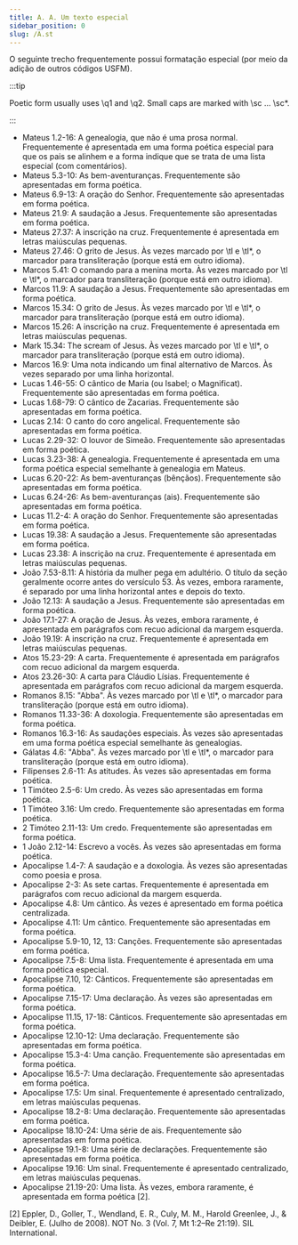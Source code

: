 ```yaml
---
title: A. A. Um texto especial
sidebar_position: 0
slug: /A.st
---
```




O seguinte trecho frequentemente possui formatação especial (por meio da adição de outros códigos USFM).


:::tip

Poetic form usually uses \q1 and \q2. Small caps are marked with \sc … \sc*.

:::



- Mateus 1.2-16: A genealogia, que não é uma prosa normal. Frequentemente é apresentada em uma forma poética especial para que os pais se alinhem e a forma indique que se trata de uma lista especial (com comentários).
- Mateus 5.3-10: As bem-aventuranças. Frequentemente são apresentadas em forma poética.
- Mateus 6.9-13: A oração do Senhor. Frequentemente são apresentadas em forma poética.
- Mateus 21.9: A saudação a Jesus. Frequentemente são apresentadas em forma poética.
- Mateus 27.37: A inscrição na cruz. Frequentemente é apresentada em letras maiúsculas pequenas.
- Mateus 27.46: O grito de Jesus. Às vezes marcado por \\tl e \\tl\*, o marcador para transliteração (porque está em outro idioma).
- Marcos 5.41: O comando para a menina morta. Às vezes marcado por \\tl e \\tl\*, o marcador para transliteração (porque está em outro idioma).
- Marcos 11.9: A saudação a Jesus. Frequentemente são apresentadas em forma poética.
- Marcos 15.34: O grito de Jesus. Às vezes marcado por \\tl e \\tl\*, o marcador para transliteração (porque está em outro idioma).
- Marcos 15.26: A inscrição na cruz. Frequentemente é apresentada em letras maiúsculas pequenas.
- Mark 15.34: The scream of Jesus. Às vezes marcado por \\tl e \\tl\*, o marcador para transliteração (porque está em outro idioma).
- Marcos 16.9: Uma nota indicando um final alternativo de Marcos. Às vezes separado por uma linha horizontal.
- Lucas 1.46-55: O cântico de Maria (ou Isabel; o Magnificat). Frequentemente são apresentadas em forma poética.
- Lucas 1.68-79: O cântico de Zacarias. Frequentemente são apresentadas em forma poética.
- Lucas 2.14: O canto do coro angelical. Frequentemente são apresentadas em forma poética.
- Lucas 2.29-32: O louvor de Simeão. Frequentemente são apresentadas em forma poética.
- Lucas 3.23-38: A genealogia. Frequentemente é apresentada em uma forma poética especial semelhante à genealogia em Mateus.
- Lucas 6.20-22: As bem-aventuranças (bênçãos). Frequentemente são apresentadas em forma poética.
- Lucas 6.24-26: As bem-aventuranças (ais). Frequentemente são apresentadas em forma poética.
- Lucas 11.2-4: A oração do Senhor. Frequentemente são apresentadas em forma poética.
- Lucas 19.38: A saudação a Jesus. Frequentemente são apresentadas em forma poética.
- Lucas 23.38: A inscrição na cruz. Frequentemente é apresentada em letras maiúsculas pequenas.
- João 7.53-8.11: A história da mulher pega em adultério. O título da seção geralmente ocorre antes do versículo 53. Às vezes, embora raramente, é separado por uma linha horizontal antes e depois do texto.
- João 12.13: A saudação a Jesus. Frequentemente são apresentadas em forma poética.
- João 17.1-27: A oração de Jesus. Às vezes, embora raramente, é apresentada em parágrafos com recuo adicional da margem esquerda.
- João 19.19: A inscrição na cruz. Frequentemente é apresentada em letras maiúsculas pequenas.
- Atos 15.23-29: A carta. Frequentemente é apresentada em parágrafos com recuo adicional da margem esquerda.
- Atos 23.26-30: A carta para Cláudio Lísias. Frequentemente é apresentada em parágrafos com recuo adicional da margem esquerda.
- Romanos 8.15: "Abba". Às vezes marcado por \\tl e \\tl\*, o marcador para transliteração (porque está em outro idioma).
- Romanos 11.33-36: A doxologia. Frequentemente são apresentadas em forma poética.
- Romanos 16.3-16: As saudações especiais. Às vezes são apresentadas em uma forma poética especial semelhante às genealogias.
- Gálatas 4.6: "Abba". Às vezes marcado por \\tl e \\tl\*, o marcador para transliteração (porque está em outro idioma).
- Filipenses 2.6-11: As atitudes. Às vezes são apresentadas em forma poética.
- 1 Timóteo 2.5-6: Um credo. Às vezes são apresentadas em forma poética.
- 1 Timóteo 3.16: Um credo. Frequentemente são apresentadas em forma poética.
- 2 Timóteo 2.11-13: Um credo. Frequentemente são apresentadas em forma poética.
- 1 João 2.12-14: Escrevo a vocês. Às vezes são apresentadas em forma poética.
- Apocalipse 1.4-7: A saudação e a doxologia. Às vezes são apresentadas como poesia e prosa.
- Apocalipse 2-3: As sete cartas. Frequentemente é apresentada em parágrafos com recuo adicional da margem esquerda.
- Apocalipse 4.8: Um cântico. Às vezes é apresentado em forma poética centralizada.
- Apocalipse 4.11: Um cântico. Frequentemente são apresentadas em forma poética.
- Apocalipse 5.9-10, 12, 13: Canções. Frequentemente são apresentadas em forma poética.
- Apocalipse 7.5-8: Uma lista. Frequentemente é apresentada em uma forma poética especial.
- Apocalipse 7.10, 12: Cânticos. Frequentemente são apresentadas em forma poética.
- Apocalipse 7.15-17: Uma declaração. Às vezes são apresentadas em forma poética.
- Apocalipse 11.15, 17-18: Cânticos. Frequentemente são apresentadas em forma poética.
- Apocalipse 12.10-12: Uma declaração. Frequentemente são apresentadas em forma poética.
- Apocalipse 15.3-4: Uma canção. Frequentemente são apresentadas em forma poética.
- Apocalipse 16.5-7: Uma declaração. Frequentemente são apresentadas em forma poética.
- Apocalipse 17.5: Um sinal. Frequentemente é apresentado centralizado, em letras maiúsculas pequenas.
- Apocalipse 18.2-8: Uma declaração. Frequentemente são apresentadas em forma poética.
- Apocalipse 18.10-24: Uma série de ais. Frequentemente são apresentadas em forma poética.
- Apocalipse 19.1-8: Uma série de declarações. Frequentemente são apresentadas em forma poética.
- Apocalipse 19.16: Um sinal. Frequentemente é apresentado centralizado, em letras maiúsculas pequenas.
- Apocalipse 21.19-20: Uma lista. Às vezes, embora raramente, é apresentada em forma poética [2].

[2] Eppler, D., Goller, T., Wendland, E. R., Culy, M. M., Harold Greenlee, J., & Deibler, E. (Julho de 2008). NOT No. 3 (Vol. 7, Mt 1:2–Re 21:19). SIL International.

